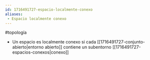 ```yaml
---
id: 1716491727-espacio-localmente-conexo
aliases:
 - Espacio localmente conexo
---
```


#topología 

- Un espacio es localmente conexo si cada [[1716491727-conjunto-abierto|entorno abierto]] contiene un subentorno [[1716491727-espacios-conexos|conexo]]